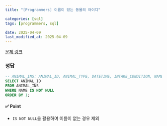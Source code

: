 ```yaml
---
title: "[Programmers] 이름이 있는 동물의 아이디"

categories: [sql]
tags: [programmers, sql]

date: 2025-04-09
last_modified_at: 2025-04-09
---
```

[문제 링크](https://school.programmers.co.kr/learn/courses/30/lessons/59047)

### 정답
```sql
-- ANIMAL_INS: ANIMAL_ID, ANIMAL_TYPE, DATETIME, INTAKE_CONDITION, NAME, SEX_UPON_INTAKE
SELECT ANIMAL_ID
FROM ANIMAL_INS
WHERE NAME IS NOT NULL
ORDER BY 1;
```

#### ✅ Point
- ```IS NOT NULL```을 활용하여 이름이 없는 경우 제외